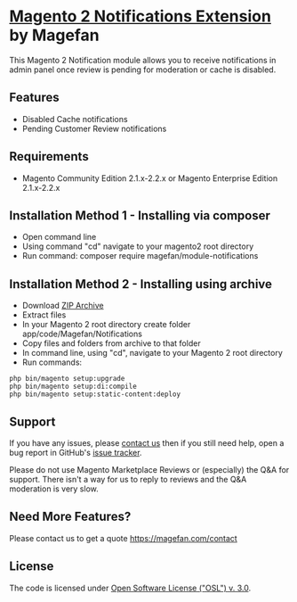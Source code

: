 # [Magento 2 Notifications Extension](https://magefan.com/) by Magefan

This Magento 2 Notification module allows you to receive notifications in admin panel once review is pending for moderation or cache is disabled.

## Features
  * Disabled Cache notifications
  * Pending Customer Review notifications

## Requirements
  * Magento Community Edition 2.1.x-2.2.x or Magento Enterprise Edition 2.1.x-2.2.x

## Installation Method 1 - Installing via composer
  * Open command line
  * Using command "cd" navigate to your magento2 root directory
  * Run command: composer require magefan/module-notifications

  

## Installation Method 2 - Installing using archive
  * Download [ZIP Archive](https://github.com/magefan/module-notifications/archive/master.zip)
  * Extract files
  * In your Magento 2 root directory create folder app/code/Magefan/Notifications
  * Copy files and folders from archive to that folder
  * In command line, using "cd", navigate to your Magento 2 root directory
  * Run commands:
```
php bin/magento setup:upgrade
php bin/magento setup:di:compile
php bin/magento setup:static-content:deploy
```

## Support
If you have any issues, please [contact us](mailto:support@magefan.com)
then if you still need help, open a bug report in GitHub's
[issue tracker](https://github.com/magefan/module-notifications/issues).

Please do not use Magento Marketplace Reviews or (especially) the Q&A for support.
There isn't a way for us to reply to reviews and the Q&A moderation is very slow.

## Need More Features?
Please contact us to get a quote
https://magefan.com/contact

## License
The code is licensed under [Open Software License ("OSL") v. 3.0](http://opensource.org/licenses/osl-3.0.php).
